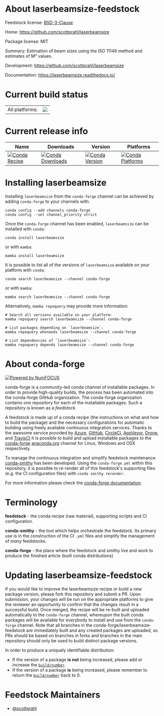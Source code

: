About laserbeamsize-feedstock
=============================

Feedstock license: [BSD-3-Clause](https://github.com/conda-forge/laserbeamsize-feedstock/blob/main/LICENSE.txt)

Home: https://github.com/scottprahl/laserbeamsize

Package license: MIT

Summary: Estimation of beam sizes using the ISO 11146 method and estimates of M² values.


Development: https://github.com/scottprahl/laserbeamsize

Documentation: https://laserbeamsize.readthedocs.io/

Current build status
====================


<table><tr><td>All platforms:</td>
    <td>
      <a href="https://dev.azure.com/conda-forge/feedstock-builds/_build/latest?definitionId=20338&branchName=main">
        <img src="https://dev.azure.com/conda-forge/feedstock-builds/_apis/build/status/laserbeamsize-feedstock?branchName=main">
      </a>
    </td>
  </tr>
</table>

Current release info
====================

| Name | Downloads | Version | Platforms |
| --- | --- | --- | --- |
| [![Conda Recipe](https://img.shields.io/badge/recipe-laserbeamsize-green.svg)](https://anaconda.org/conda-forge/laserbeamsize) | [![Conda Downloads](https://img.shields.io/conda/dn/conda-forge/laserbeamsize.svg)](https://anaconda.org/conda-forge/laserbeamsize) | [![Conda Version](https://img.shields.io/conda/vn/conda-forge/laserbeamsize.svg)](https://anaconda.org/conda-forge/laserbeamsize) | [![Conda Platforms](https://img.shields.io/conda/pn/conda-forge/laserbeamsize.svg)](https://anaconda.org/conda-forge/laserbeamsize) |

Installing laserbeamsize
========================

Installing `laserbeamsize` from the `conda-forge` channel can be achieved by adding `conda-forge` to your channels with:

```
conda config --add channels conda-forge
conda config --set channel_priority strict
```

Once the `conda-forge` channel has been enabled, `laserbeamsize` can be installed with `conda`:

```
conda install laserbeamsize
```

or with `mamba`:

```
mamba install laserbeamsize
```

It is possible to list all of the versions of `laserbeamsize` available on your platform with `conda`:

```
conda search laserbeamsize --channel conda-forge
```

or with `mamba`:

```
mamba search laserbeamsize --channel conda-forge
```

Alternatively, `mamba repoquery` may provide more information:

```
# Search all versions available on your platform:
mamba repoquery search laserbeamsize --channel conda-forge

# List packages depending on `laserbeamsize`:
mamba repoquery whoneeds laserbeamsize --channel conda-forge

# List dependencies of `laserbeamsize`:
mamba repoquery depends laserbeamsize --channel conda-forge
```


About conda-forge
=================

[![Powered by
NumFOCUS](https://img.shields.io/badge/powered%20by-NumFOCUS-orange.svg?style=flat&colorA=E1523D&colorB=007D8A)](https://numfocus.org)

conda-forge is a community-led conda channel of installable packages.
In order to provide high-quality builds, the process has been automated into the
conda-forge GitHub organization. The conda-forge organization contains one repository
for each of the installable packages. Such a repository is known as a *feedstock*.

A feedstock is made up of a conda recipe (the instructions on what and how to build
the package) and the necessary configurations for automatic building using freely
available continuous integration services. Thanks to the awesome service provided by
[Azure](https://azure.microsoft.com/en-us/services/devops/), [GitHub](https://github.com/),
[CircleCI](https://circleci.com/), [AppVeyor](https://www.appveyor.com/),
[Drone](https://cloud.drone.io/welcome), and [TravisCI](https://travis-ci.com/)
it is possible to build and upload installable packages to the
[conda-forge](https://anaconda.org/conda-forge) [anaconda.org](https://anaconda.org/)
channel for Linux, Windows and OSX respectively.

To manage the continuous integration and simplify feedstock maintenance
[conda-smithy](https://github.com/conda-forge/conda-smithy) has been developed.
Using the ``conda-forge.yml`` within this repository, it is possible to re-render all of
this feedstock's supporting files (e.g. the CI configuration files) with ``conda smithy rerender``.

For more information please check the [conda-forge documentation](https://conda-forge.org/docs/).

Terminology
===========

**feedstock** - the conda recipe (raw material), supporting scripts and CI configuration.

**conda-smithy** - the tool which helps orchestrate the feedstock.
                   Its primary use is in the construction of the CI ``.yml`` files
                   and simplify the management of *many* feedstocks.

**conda-forge** - the place where the feedstock and smithy live and work to
                  produce the finished article (built conda distributions)


Updating laserbeamsize-feedstock
================================

If you would like to improve the laserbeamsize recipe or build a new
package version, please fork this repository and submit a PR. Upon submission,
your changes will be run on the appropriate platforms to give the reviewer an
opportunity to confirm that the changes result in a successful build. Once
merged, the recipe will be re-built and uploaded automatically to the
`conda-forge` channel, whereupon the built conda packages will be available for
everybody to install and use from the `conda-forge` channel.
Note that all branches in the conda-forge/laserbeamsize-feedstock are
immediately built and any created packages are uploaded, so PRs should be based
on branches in forks and branches in the main repository should only be used to
build distinct package versions.

In order to produce a uniquely identifiable distribution:
 * If the version of a package **is not** being increased, please add or increase
   the [``build/number``](https://docs.conda.io/projects/conda-build/en/latest/resources/define-metadata.html#build-number-and-string).
 * If the version of a package **is** being increased, please remember to return
   the [``build/number``](https://docs.conda.io/projects/conda-build/en/latest/resources/define-metadata.html#build-number-and-string)
   back to 0.

Feedstock Maintainers
=====================

* [@scottprahl](https://github.com/scottprahl/)

